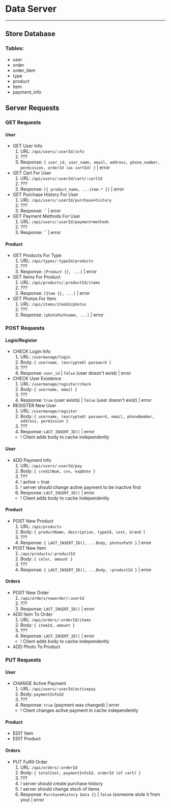 # Data Server


---


## Store Database


### Tables:

- user
- order
- order_item
- type
- product
- item
- payment_info

## Server Requests

### GET Requests

#### User

- GET User Info
  1. URL: `/api/users/:userId/info`
  2. ???
  10. Response: `{ user_id, user_name, email, address, phone_number, permission, orderId (as cartId) }` | error
- GET Cart For User
  1. URL: `/api/users/:userId/cart/:cartId`
  2. ???
  10. Response: `[{ product_name, ...item.* }]` | error
- GET Purchase History For User
  1. URL: `/api/users/:userId/purchase+history`
  2. ???
  10. Response: `` | error
- GET Payment Methods For User
  1. URL: `/api/users/:userId/payment+methods`
  2. ???
  10. Response: `` | error


#### Product

- GET Products For Type
  1. URL: `/api/types/:typeId/products`
  2. ???
  10. Response: `[Product {}, ...]` | error
- GET Items For Product
  1. URL: `/api/products/:productId/items`
  2. ???
  10. Response: `[Item {}, ...]` | error
- GET Photos For Item
  1. URL: `/api/items/itemId/photos`
  2. ???
  10. Response: `[photoPathname, ...]` | error
  <!-- /api/products/prodname
  <- [/images/photo1, /images/photo2] -->

### POST Requests

#### Login/Register

- CHECK Login Info
  1. URL: `/usermanage/login`
  2. Body: `{ username, (encrypted) password }`
  3. ???
  4. Response: `user_id` | `false` (user doesn't exist) | error
- CHECK User Existence
  1. URL: `/usermanage/register/check`
  2. Body: `{ username, email }`
  3. ???
  4. Response: `true` (user exists) | `false` (user doesn't exist) | error
- REGISTER New User
  1. URL: `/usermanage/register`
  2. Body: `{ username, (encrypted) password, email, phoneNumber, address, permission }`
  3. ???
  4. Response: `LAST_INSERT_ID()` | error
  - ! Client adds body to cache independently

#### User

- ADD Payment Info
  1. URL: `/api/users/:userId/pay`
  2. Body: `{ creditNum, cvv, expDate }`
  3. ???
  4. ! active = true
  5. ! server should change active payment to be inactive first
  6. Response: `LAST_INSERT_ID()` | error
  - ! Client adds body to cache independently

#### Product

- POST New Product
  1. URL: `/api/products`
  2. Body: `{ productName, description, typeId, cost, brand }`
  3. ???
  4. Response: `{ LAST_INSERT_ID(), ...Body, photosPath }` | error
- POST New Item
  1. `/api/products/:productId`
  2. Body: `{ color, amount }`
  3. ???
  4. Response: `{ LAST_INSERT_ID(), ...Body, :productId }` | error

#### Orders

- POST New Order
  1. `/api/orders/neworder/:userId`
  2. ???
  3. Response: `LAST_INSERT_ID()` | error
- ADD Item To Order
  1. URL: `/api/orders/:orderId/items`
  2. Body: `{ itemId, amount }`
  3. ???
  4. Response: `LAST_INSERT_ID()` | error
  - ! Client adds body to cache independently
- ADD Photo To Product

### PUT Requests

#### User

- CHANGE Active Payment
  1. URL: `/api/users/:userId/activepay`
  2. Body: `paymentInfoId`
  3. ???
  4. Response: `true` (payment was changed) | error
  - ! Client changes active payment in cache independently

#### Product

- EDIT Item
- EDIT Product

#### Orders

- PUT Fulfill Order
  1. URL: `/api/orders/:orderId`
  2. Body: `{ totalCost, paymentInfoId, orderId (of cart) }`
  3. ???
  4. ! server should create purchase history
  5. ! server should change stock of items
  6. Response: `PurchaseHistory Data {}` | `false` (someone stole it from you) | error
